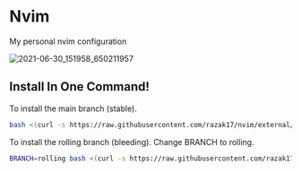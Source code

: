# Nvim

My personal nvim configuration

![2021-06-30_151958_650211957](https://user-images.githubusercontent.com/52210954/123987706-f1446a00-d9b6-11eb-8dbb-5a00f72f639f.png)

## Install In One Command!

To install the main branch (stable).

```bash
bash <(curl -s https://raw.githubusercontent.com/razak17/nvim/external/bin/install --all)
```

To install the rolling branch (bleeding). Change BRANCH to rolling.

```bash
BRANCH=rolling bash <(curl -s https://raw.githubusercontent.com/razak17/nvim/external/bin/install --all)
```

